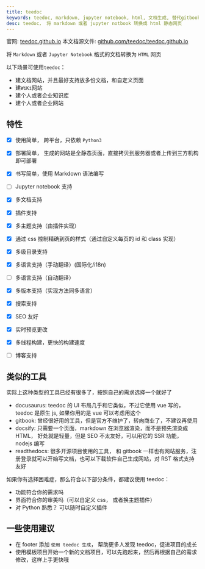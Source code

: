 ```yaml
---
title: teedoc
keywords: teedoc, markdown, jupyter notebook, html, 文档生成, 替代gitbook, 网站生成, 静态网站
desc: teedoc， 将 markdown 或者 jupyter notbook 转换成 html 静态网页
---
```



官网: [teedoc.github.io](https://teedoc.github.io/)
本文档源文件: [github.com/teedoc/teedoc.github.io](https://github.com/teedoc/teedoc.github.io)

将 `Markdown` 或者 `Jupyter Notebook` 格式的文档转换为 `HTML` 网页

以下场景可使用`teedoc`：
* 建文档网站，并且最好支持放多份文档，和自定义页面
* 建`WiKi`网站
* 建个人或者企业知识库
* 建个人或者企业网站




## 特性

- [x] 使用简单， 跨平台，只依赖 `Python3`
- [x] 部署简单， 生成的网站是全静态页面，直接拷贝到服务器或者上传到三方机构即可部署
- [x] 书写简单，使用 Markdown 语法编写
- [ ] Jupyter notebook 支持
- [x] 多文档支持
- [x] 插件支持
- [x] 多主题支持（由插件实现）
- [x] 通过 css 控制精确到页的样式（通过自定义每页的 id 和 class 实现）
- [x] 多级目录支持
- [x] 多语言支持（手动翻译）(国际化/i18n)
- [ ] 多语言支持（自动翻译）
- [x] 多版本支持（实现方法同多语言）
- [x] 搜索支持
- [x] SEO 友好
- [x] 实时预览更改
- [x] 多线程构建，更快的构建速度
- [ ] 博客支持


## 类似的工具

实际上这种类型的工具已经有很多了，按照自己的需求选择一个就好了

* docusaurus: teedoc 的 UI 布局几乎和它类似，不过它使用 vue 写的， teedoc 是原生 js, 如果你用的是 vue 可以考虑用这个
* gitbook: 曾经很好用的工具，但是官方不维护了，转向商业了，不建议再使用
* docsify: 只需要一个页面，markdown 在浏览器渲染，而不是预先渲染成 HTML， 好处就是轻量，但是 SEO 不太友好，可以用它的 SSR 功能， nodejs 编写
* readthedocs: 很多开源项目使用的工具， 和 gitbook 一样也有网站服务，注册登录就可以开始写文档，也可以下载软件自己生成网站，对 RST 格式支持友好

如果你有选择困难症，那么符合以下部分条件，都建议使用 teedoc：
* 功能符合你的需求吗
* 界面符合你的审美吗（可以自定义 css， 或者换主题插件）
* 对 Python 熟悉？ 可以随时自定义插件


## 一些使用建议

* 在 footer 添加 `使用 teedoc 生成`， 帮助更多人发现 teedoc，促进项目的成长
* 使用模板项目开始一个新的文档项目，可以先跑起来，然后再根据自己的需求修改，这样上手更快哦



